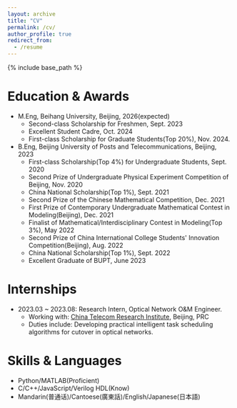 ```yaml
---
layout: archive
title: "CV"
permalink: /cv/
author_profile: true
redirect_from:
  - /resume
---
```


{% include base_path %}

Education & Awards
======
* M.Eng, Beihang University, Beijing, 2026(expected)
  * Second-class Scholarship for Freshmen, Sept. 2023
  * Excellent Student Cadre, Oct. 2024
  * First-class Scholarship for Graduate Students(Top 20%), Nov. 2024.
* B.Eng, Beijing University of Posts and Telecommunications, Beijing, 2023
  * First-class Scholarship(Top 4%) for Undergraduate Students, Sept. 2020
  * Second Prize of Undergraduate Physical Experiment Competition of Beijing, Nov. 2020
  * China National Scholarship(Top 1%), Sept. 2021
  * Second Prize of the Chinese Mathematical Competition, Dec. 2021
  * First Prize of Contemporary Undergraduate Mathematical Contest in Modeling(Beijing), Dec. 2021
  * Finalist of Mathematical/Interdisciplinary Contest in Modeling(Top 3%), May 2022
  * Second Prize of China International College Students' Innovation Competition(Beijing), Aug. 2022
  * China National Scholarship(Top 1%), Sept. 2022
  * Excellent Graduate of BUPT, June 2023

Internships
======
* 2023.03 ~ 2023.08: Research Intern, Optical Network O&M Engineer.
  * Working with: [China Telecom Research Institute](https://www.chinatelecom.com.cn), Beijing, PRC
  * Duties include: Developing practical intelligent task scheduling algorithms for cutover in optical networks.
  
Skills & Languages
======
* Python/MATLAB(Proficient)
* C/C++/JavaScript/Verilog HDL(Know)
* Mandarin(普通话)/Cantoese(廣東話)/English/Japanese(日本語)
